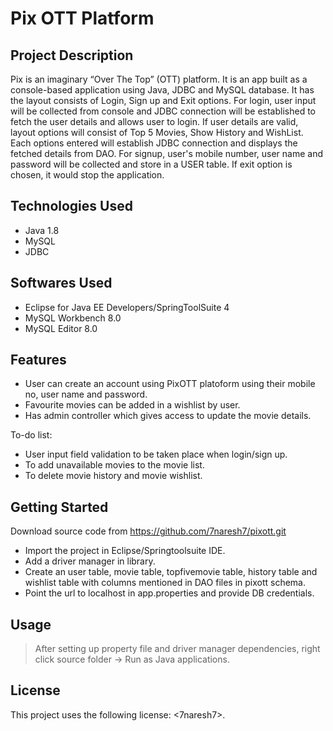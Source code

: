 
   # Pix OTT Platform

## Project Description

Pix is an imaginary “Over The Top” (OTT) platform. It is an app built as a console-based application using Java, JDBC and MySQL database. It has the layout consists of Login, Sign up and Exit options.
For login, user input will be collected from console and JDBC connection will be established to fetch the user details and allows user to login.
If user details are valid, layout options will consist of Top 5 Movies, Show History and WishList. Each options entered will establish JDBC connection and displays the fetched details from DAO.
For signup, user's mobile number, user name and password will be collected and store in a USER table.
If exit option is chosen, it would stop the application.

## Technologies Used

* Java 1.8
* MySQL
* JDBC

## Softwares Used

* Eclipse for Java EE Developers/SpringToolSuite 4
* MySQL Workbench 8.0
* MySQL Editor 8.0

## Features

* User can create an account using PixOTT platoform using their mobile no, user name and password.
* Favourite movies can be added in a wishlist by user.
* Has admin controller which gives access to update the movie details.

To-do list:
* User input field validation to be taken place when login/sign up.
* To add unavailable movies to the movie list.
* To delete movie history and movie wishlist.

## Getting Started

  Download source code from https://github.com/7naresh7/pixott.git
  - Import the project in Eclipse/Springtoolsuite IDE.
  - Add a driver manager in library.
  - Create an user table, movie table, topfivemovie table, history table and wishlist table with columns mentioned in DAO files in pixott schema.
  - Point the url to localhost in app.properties and provide DB credentials.

## Usage

> After setting up property file and driver manager dependencies, right click source folder -> Run as Java applications.


## License

This project uses the following license: <7naresh7>.
